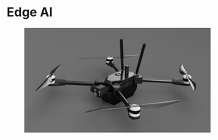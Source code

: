 # Edge AI

<figure><img src="../../.gitbook/assets/df452343.PNG" alt=""><figcaption></figcaption></figure>



